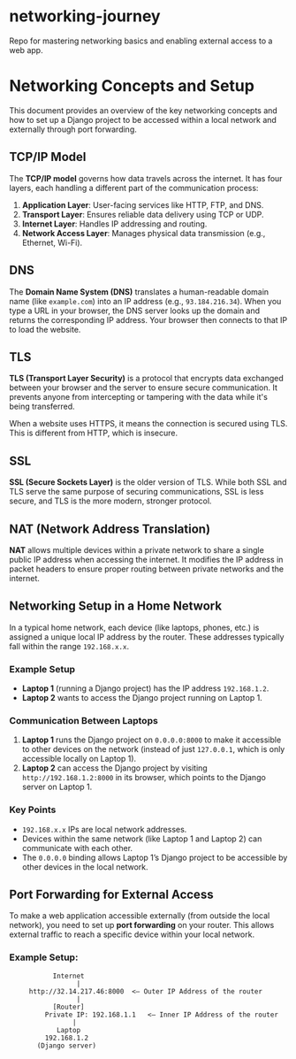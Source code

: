 # networking-journey

Repo for mastering networking basics and enabling external access to a web app.

# Networking Concepts and Setup

This document provides an overview of the key networking concepts and how to set up a Django project to be accessed within a local network and externally through port forwarding.

## TCP/IP Model

The **TCP/IP model** governs how data travels across the internet. It has four layers, each handling a different part of the communication process:

1. **Application Layer**: User-facing services like HTTP, FTP, and DNS.
2. **Transport Layer**: Ensures reliable data delivery using TCP or UDP.
3. **Internet Layer**: Handles IP addressing and routing.
4. **Network Access Layer**: Manages physical data transmission (e.g., Ethernet, Wi-Fi).

## DNS

The **Domain Name System (DNS)** translates a human-readable domain name (like `example.com`) into an IP address (e.g., `93.184.216.34`). When you type a URL in your browser, the DNS server looks up the domain and returns the corresponding IP address. Your browser then connects to that IP to load the website.

## TLS

**TLS (Transport Layer Security)** is a protocol that encrypts data exchanged between your browser and the server to ensure secure communication. It prevents anyone from intercepting or tampering with the data while it's being transferred.

When a website uses HTTPS, it means the connection is secured using TLS. This is different from HTTP, which is insecure.

## SSL

**SSL (Secure Sockets Layer)** is the older version of TLS. While both SSL and TLS serve the same purpose of securing communications, SSL is less secure, and TLS is the more modern, stronger protocol.

## NAT (Network Address Translation)

**NAT** allows multiple devices within a private network to share a single public IP address when accessing the internet. It modifies the IP address in packet headers to ensure proper routing between private networks and the internet.

## Networking Setup in a Home Network

In a typical home network, each device (like laptops, phones, etc.) is assigned a unique local IP address by the router. These addresses typically fall within the range `192.168.x.x`.

### Example Setup

- **Laptop 1** (running a Django project) has the IP address `192.168.1.2`.
- **Laptop 2** wants to access the Django project running on Laptop 1.

### Communication Between Laptops

1. **Laptop 1** runs the Django project on `0.0.0.0:8000` to make it accessible to other devices on the network (instead of just `127.0.0.1`, which is only accessible locally on Laptop 1).
2. **Laptop 2** can access the Django project by visiting `http://192.168.1.2:8000` in its browser, which points to the Django server on Laptop 1.

### Key Points

- `192.168.x.x` IPs are local network addresses.
- Devices within the same network (like Laptop 1 and Laptop 2) can communicate with each other.
- The `0.0.0.0` binding allows Laptop 1’s Django project to be accessible by other devices in the local network.

## Port Forwarding for External Access

To make a web application accessible externally (from outside the local network), you need to set up **port forwarding** on your router. This allows external traffic to reach a specific device within your local network.

### Example Setup:

```plaintext
           Internet
                 |
     http://32.14.217.46:8000  <— Outer IP Address of the router
                 |
           [Router]
         Private IP: 192.168.1.1   <— Inner IP Address of the router
                |
            Laptop
         192.168.1.2
       (Django server)
```

